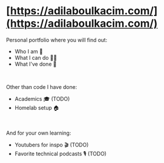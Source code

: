 # [https://adilaboulkacim.com/](https://adilaboulkacim.com/)
Personal portfolio where you will find out:
* Who I am 🏃
* What I can do 👨‍💻
* What I've done 📜
<br />

Other than code I have done:
* Academics 🎓 (TODO)
* Homelab setup 🏠 
<br />

And for your own learning:
* Youtubers for inspo 🎬 (TODO)
* Favorite technical podcasts 🎙️ (TODO)

